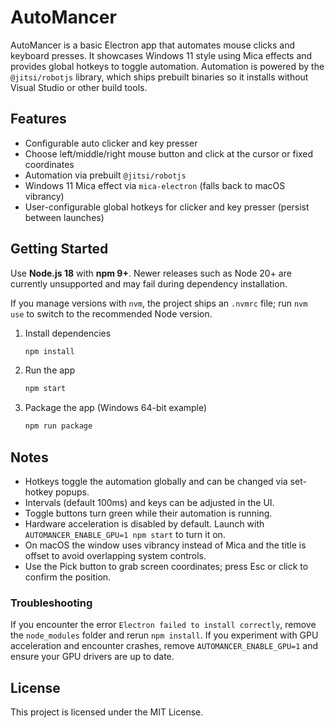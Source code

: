 # AutoMancer

AutoMancer is a basic Electron app that automates mouse clicks and keyboard presses.
It showcases Windows 11 style using Mica effects and provides global hotkeys to toggle automation.
Automation is powered by the `@jitsi/robotjs` library, which ships prebuilt binaries so it installs without Visual Studio or other build tools.

## Features

 - Configurable auto clicker and key presser
 - Choose left/middle/right mouse button and click at the cursor or fixed coordinates
- Automation via prebuilt `@jitsi/robotjs`
- Windows 11 Mica effect via `mica-electron` (falls back to macOS vibrancy)
- User-configurable global hotkeys for clicker and key presser (persist between launches)

## Getting Started

Use **Node.js 18** with **npm 9+**. Newer releases such as Node 20+ are currently unsupported and may fail during dependency installation.

If you manage versions with `nvm`, the project ships an `.nvmrc` file; run `nvm use` to switch to the recommended Node version.

1. Install dependencies
   ```bash
   npm install
   ```
2. Run the app
   ```bash
   npm start
   ```
3. Package the app (Windows 64-bit example)
   ```bash
   npm run package
   ```

## Notes

- Hotkeys toggle the automation globally and can be changed via set-hotkey popups.
- Intervals (default 100ms) and keys can be adjusted in the UI.
- Toggle buttons turn green while their automation is running.
- Hardware acceleration is disabled by default. Launch with `AUTOMANCER_ENABLE_GPU=1 npm start` to turn it on.
- On macOS the window uses vibrancy instead of Mica and the title is offset to avoid overlapping system controls.
 - Use the Pick button to grab screen coordinates; press Esc or click to confirm the position.

### Troubleshooting

If you encounter the error `Electron failed to install correctly`, remove the `node_modules` folder and rerun `npm install`.
If you experiment with GPU acceleration and encounter crashes, remove `AUTOMANCER_ENABLE_GPU=1` and ensure your GPU drivers are up to date.

## License

This project is licensed under the MIT License.
